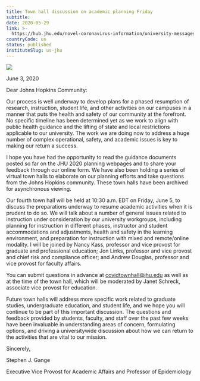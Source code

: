 ```yaml
---
title: Town hall discussion on academic planning Friday
subtitle: 
date: 2020-05-29
link: >-
  https://hub.jhu.edu/novel-coronavirus-information/university-messages/town-hall-discussion-on-academic-planning-friday/
countryCode: us
status: published
instituteSlug: us-jhu
---
```

![](https://hub.jhu.edu/assets/themes/wphub/assets/images/icons/apple-touch-icon-57x57-5c7e857e30.png)

June 3, 2020

Dear Johns Hopkins Community:

Our process is well underway to develop plans for a phased resumption of research, instruction, student life, and other activities on our campuses in a manner that puts the health and safety of our community at the forefront. No specific timeline has been determined yet as we work to align with public health guidance and the lifting of state and local restrictions applicable to our university. The work we are doing now to address a huge number of complex operational, safety, and academic issues is key to making our return a success.

I hope you have had the opportunity to read the guidance documents posted so far on the JHU 2020 planning webpages and to share your feedback through our online form. We have also been holding a series of virtual town halls to elaborate on our planning efforts and take questions from the Johns Hopkins community. These town halls have been archived for asynchronous viewing.

Our fourth town hall will be held at 10:30 a.m. EDT on Friday, June 5, to discuss the preparations underway to resume academic activities when it is prudent to do so. We will talk about a number of general issues related to instruction under consideration by our university workgroups, including planning for instruction in different phases, instructor and student accommodations and adjustments, health and safety in the learning environment, and preparation for instruction with mixed and remote/online modality. I will be joined by Nancy Kass, professor and vice provost for graduate and professional education; Jon Links, professor and vice provost and chief risk and compliance officer; and Andrew Douglas, professor and vice provost for faculty affairs.

You can submit questions in advance at covidtownhall@jhu.edu as well as at the time of the town hall, which will be moderated by Janet Schreck, associate vice provost for education.

Future town halls will address more specific work related to graduate studies, undergraduate education, and student life, and we hope you will continue to be part of this important discussion. The questions and feedback provided by students, faculty, and staff over the past few weeks have been invaluable in understanding areas of concern, formulating options, and driving a universitywide discussion about how we can return to the activities that are vital to our mission.

Sincerely,

Stephen J. Gange

Executive Vice Provost for Academic Affairs and Professor of Epidemiology